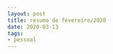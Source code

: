 ```yaml
---
layout: post
title: resumo de fevereiro/2020
date: 2020-03-13
tags:
- pessoal
---
```



<!--stackedit_data:
eyJoaXN0b3J5IjpbMTk4MjExMDgwNF19
-->